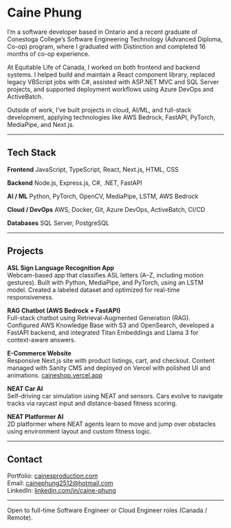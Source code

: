 # Caine Phung

I’m a software developer based in Ontario and a recent graduate of Conestoga College’s Software Engineering Technology (Advanced Diploma, Co-op) program, where I graduated with Distinction and completed 16 months of co-op experience.

At Equitable Life of Canada, I worked on both frontend and backend systems. I helped build and maintain a React component library, replaced legacy VBScript jobs with C#, assisted with ASP.NET MVC and SQL Server projects, and supported deployment workflows using Azure DevOps and ActiveBatch.

Outside of work, I’ve built projects in cloud, AI/ML, and full-stack development, applying technologies like AWS Bedrock, FastAPI, PyTorch, MediaPipe, and Next.js.

---

## Tech Stack

**Frontend** 
JavaScript, TypeScript, React, Next.js, HTML, CSS  

**Backend** 
Node.js, Express.js, C#, .NET, FastAPI  

**AI / ML** 
Python, PyTorch, OpenCV, MediaPipe, LSTM, AWS Bedrock  

**Cloud / DevOps** 
AWS, Docker, Git, Azure DevOps, ActiveBatch, CI/CD  

**Databases** 
SQL Server, PostgreSQL


---

## Projects

**ASL Sign Language Recognition App**  
Webcam-based app that classifies ASL letters (A–Z, including motion gestures). Built with Python, MediaPipe, and PyTorch, using an LSTM model. Created a labeled dataset and optimized for real-time responsiveness.

**RAG Chatbot (AWS Bedrock + FastAPI)**  
Full-stack chatbot using Retrieval-Augmented Generation (RAG). Configured AWS Knowledge Base with S3 and OpenSearch, developed a FastAPI backend, and integrated Titan Embeddings and Llama 3 for context-aware answers.

**E-Commerce Website**  
Responsive Next.js site with product listings, cart, and checkout. Content managed with Sanity CMS and deployed on Vercel with polished UI and animations. [caineshop.vercel.app](https://caineshop.vercel.app)

**NEAT Car AI**  
Self-driving car simulation using NEAT and sensors. Cars evolve to navigate tracks via raycast input and distance-based fitness scoring.

**NEAT Platformer AI**  
2D platformer where NEAT agents learn to move and jump over obstacles using environment layout and custom fitness logic.

---

## Contact
Portfolio: [cainesproduction.com](https://www.cainesproduction.com)  
Email: cainephung2512@hotmail.com  
LinkedIn: [linkedin.com/in/caine-phung](https://linkedin.com/in/caine-phung)  

---

Open to full-time Software Engineer or Cloud Engineer roles (Canada / Remote).
